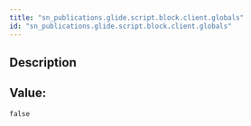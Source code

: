 ```yaml
---
title: "sn_publications.glide.script.block.client.globals"
id: "sn_publications.glide.script.block.client.globals"
---
```

## Description



## Value: 
```
false
```